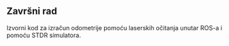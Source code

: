 ## Završni rad

Izvorni kod za izračun odometrije pomoću laserskih očitanja unutar ROS-a i
pomoću STDR simulatora.
